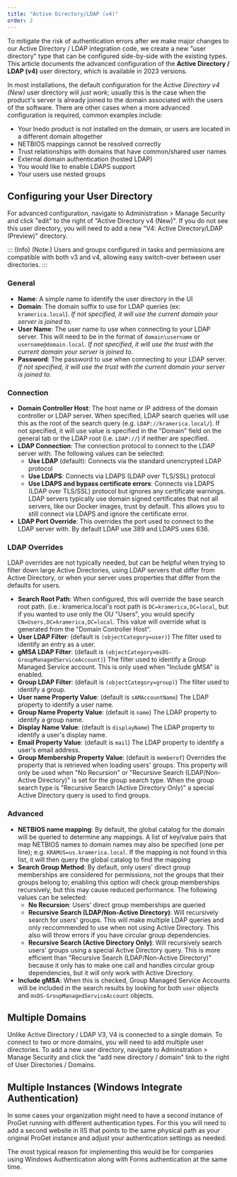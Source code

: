 ```yaml
---
title: "Active Directory/LDAP (v4)"
order: 2
---
```



To mitigate the risk of authentication errors after we make major changes to our Active Directory / LDAP integration code, we create a new "user directory" type that can be configured side-by-side with the existing types. This article documents the advanced configuration of the **Active Directory / LDAP (v4)** user directory, which is available in 2023 versions.

In most installations, the default configuration for the *Active Directory v4 (New)* user directory will *just work*; usually this is the case when the product's server is already joined to the domain associated with the users of the software. There are other cases when a more advanced configuration is required, common examples include:

- Your Inedo product is not installed on the domain, or users are located in a different domain altogether
- NETBIOS mappings cannot be resolved correctly
- Trust relationships with domains that have common/shared user names
- External domain authentication (hosted LDAP)
- You would like to enable LDAPS support
- Your users use nested groups

## Configuring your User Directory
For advanced configuration, navigate to Administration > Manage Security and click "edit" to the right of "Active Directory v4 (New)".  If you do not see this user directory, you will need to add a new "V4: Active Directory/LDAP (Preview)" directory.

::: (Info) (Note:)
Users and groups configured in tasks and permissions are compatible with both v3 and v4, allowing easy switch-over between user directories.
:::

### General
- **Name**: A simple name to identify the user directory in the UI
- **Domain**: The domain suffix to use for LDAP queries (ex: `kramerica.local`).  *If not specified, it will use the current domain your server is joined to.*
- **User Name**: The user name to use when connecting to your LDAP server.  This will need to be in the format of `domain\username` or `username@domain.local`. *If not specified, it will use the trust with the current domain your server is joined to.*
- **Password**: The password to use when connecting to your LDAP server.  *If not specified, it will use the trust with the current domain your server is joined to.*

### Connection
- **Domain Controller Host**: The host name or IP address of the domain controller or LDAP server. When specified, LDAP search queries will use this as the root of the search query (e.g. `LDAP://kramerica.local/`).  If not specified, it will use value is specified in the "Domain" field on the general tab or the LDAP root (i.e. `LDAP://`) if neither are specified.
- **LDAP Connection**: The connection protocol to connect to the LDAP server with.  The following values can be selected:
   - **Use LDAP** (default): Connects via the standard unencrypted LDAP protocol
   - **Use LDAPS**: Connects via LDAPS (LDAP over TLS/SSL) protocol
   - **Use LDAPS and bypass certificate errors**: Connects via LDAPS (LDAP over TLS/SSL) protocol but ignores any certificate warnings.  LDAP servers typically use domain signed certificates that not all servers, like our Docker images, trust by default.  This allows you to still connect via LDAPS and ignore the certificate error.
- **LDAP Port Override**: This overrides the port used to connect to the LDAP server with.  By default LDAP use 389 and LDAPS uses 636.
 
 ### LDAP Overrides
 LDAP overrides are not typically needed, but can be helpful when trying to filter down large Active Directories, using LDAP servers that differ from Active Directory, or when your server uses properties that differ from the defaults for users.
 
 - **Search Root Path**: When configured, this will override the base search root path. (i.e.: kramerica.local's root path is `DC=kramerica,DC=local`, but if you wanted to use only the OU "Users", you would specify `CN=Users,DC=kramerica,DC=local`.  This value will override what is generated from the "Domain Controller Host".
 - **User LDAP Filter**: (default is `(objectCategory=user)`) The filter used to identify an entry as a user.
 - **gMSA LDAP Filter**: (default is `(objectCategory=msDS-GroupManagedServiceAccount)`) The filter used to identify a Group Managed Service account.  This is only used when "Include gMSA" is enabled.
 - **Group LDAP Filter**: (default is `(objectCategory=group)`) The filter used to identify a group.
 - **User name Property Value**: (default is `sAMAccountName`) The LDAP property to identify a user name.
 - **Group Name Property Value**: (default is `name`) The LDAP property to identify a group name.
 - **Display Name Value**: (default is `displayName`) The LDAP property to identify a user's display name.
 - **Email Property Value**:  (default is `mail`) The LDAP property to identify a user's email address.
 - **Group Membership Property Value**: (default is `memberof`) Overrides the property that is retrieved when loading users' groups.  This property will only be used when "No Recursion" or "Recursive Search (LDAP/Non-Active Directory)" is set for the group search type. When the group search type is "Recursive Search (Active Directory Only)" a special Active Directory query is used to find groups.
 
 ### Advanced
- **NETBIOS name mapping**: By default, the global catalog for the domain will be queried to determine any mappings. A list of key/value pairs that map NETBIOS names to domain names may also be specified (one per line); e.g. `KRAMUS=us.kramerica.local`.  If the mapping is not found in this list, it will then query the global catalog to find the mapping
- **Search Group Method**: By default, only users' direct group memberships are considered for permissions, not the groups that their groups belong to; enabling this option will check group memberships recursively, but this may cause reduced performance.  The following values can be selected:
   - **No Recursion**: Users' direct group memberships are queried
   - **Recursive Search (LDAP/Non-Active Directory)**: Will recursively search for users' groups.  This will make multiple LDAP queries and only reccommended to use when not using Active Directory.  This also will throw errors if you have circular group dependencies.
   - **Recursive Search (Active Directory Only)**: Will recursively search users' groups using a special Active Directory query.  This is more efficient than "Recursive Search (LDAP/Non-Active Directory)" because it only has to make one call and handles circular group dependencies, but it will only work with Active Directory.
- **Include gMSA**: When this is checked, Group Managed Service Accounts will be included in the search results by looking for both `user` objects and `msDS-GroupManagedServiceAccount` objects.

## Multiple Domains
Unlike Active Directory / LDAP V3, V4 is connected to a single domain.  To connect to two or more domains, you will need to add multiple user directories.  To add a new user directory, navigate to Adminstration > Manage Security and click the "add new directory / domain" link to the right of User Directories / Domains.

## Multiple Instances (Windows Integrate Authentication)
In some cases your organization might need to have a second instance of ProGet running with different authentication types. For this you will need to add a second website in IIS that points to the same physical path as your original ProGet instance and adjust your authentication settings as needed.

The most typical reason for implementing this would be for companies using Windows Authentication along with Forms authentication at the same time.